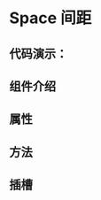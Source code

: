 # Space 间距

## 代码演示：

<preview path="../demos/space/space-1.vue" title="按钮类型" description="按钮有五种类型：主按钮、次按钮、虚线按钮、危险按钮和链接按钮。主按钮在同一个操作区域最多出现一次。"></preview>

## 组件介绍

## 属性

## 方法

## 插槽
